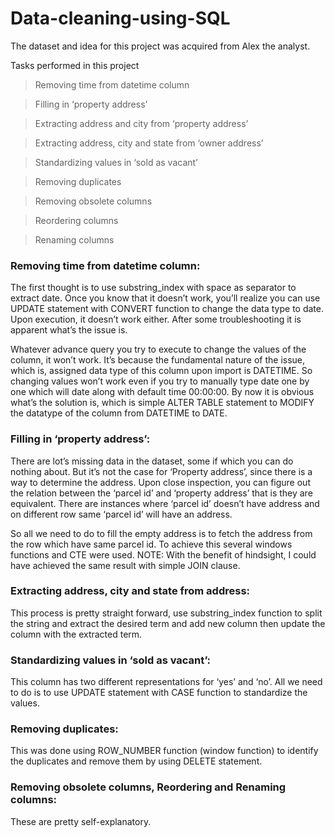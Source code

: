 # Data-cleaning-using-SQL


The dataset and idea for this project was acquired from Alex the analyst.

Tasks performed in this project
  > Removing time from datetime column 

  > Filling in ‘property address’

  > Extracting address and city from ‘property address’

  > Extracting address, city and state from ‘owner address’

  > Standardizing values in ‘sold as vacant’

  > Removing duplicates

  > Removing obsolete columns

  > Reordering columns

  > Renaming columns

### Removing time from datetime column:
The first thought is to use substring_index with space as separator to extract date. Once you know that it doesn’t work, you’ll realize you can use UPDATE statement with CONVERT function to change the data type to date. Upon execution, it doesn’t work either. After some troubleshooting it is apparent what’s the issue is.

Whatever advance query you try to execute to change the values of the column, it won’t work. It’s because the fundamental nature of the issue, which is, assigned data type of this column upon import is DATETIME. So changing values won’t work even if you try to manually type date one by one which will date along with default time 00:00:00.
By now it is obvious what’s the solution is, which is simple ALTER TABLE statement to MODIFY the datatype of the column from DATETIME to DATE.

### Filling in ‘property address’:
There are lot’s missing data in the dataset, some if which you can do nothing about. But it’s not the case for ‘Property address’, since there is a way to determine the address. Upon close inspection, you can figure out the relation between the ‘parcel id’ and ‘property address’ that is they are equivalent. There are instances where ‘parcel id’ doesn’t have address and on different row same ‘parcel id’ will have an address. 

So all we need to do to fill the empty address is to fetch the address from the row which have same parcel id. To achieve this several windows functions and CTE were used. NOTE: With the benefit of hindsight, I could have achieved the same result with simple JOIN clause.

### Extracting address, city and state from address:
This process is pretty straight forward, use substring_index function to split the string and extract the desired term and add new column then update the column with the extracted term.

### Standardizing values in ‘sold as vacant’:
This column has two different representations for ‘yes’ and ‘no’.  All we need to do is to use UPDATE statement with CASE function to standardize the values.

### Removing duplicates:
This was done using ROW_NUMBER function (window function) to identify the duplicates and remove them by using DELETE statement.

### Removing obsolete columns, Reordering and Renaming columns:
These are pretty self-explanatory.
